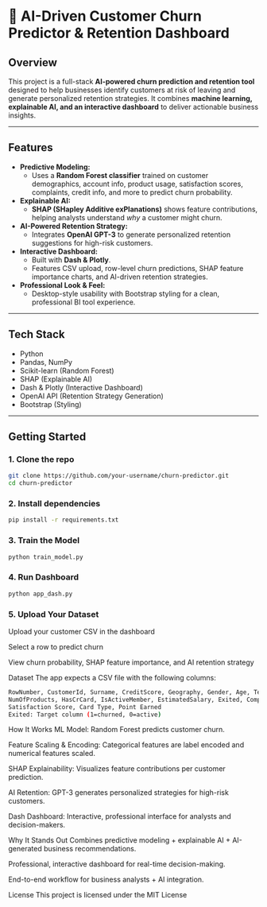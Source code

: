 # 💼 AI-Driven Customer Churn Predictor & Retention Dashboard

## Overview
This project is a full-stack **AI-powered churn prediction and retention tool** designed to help businesses identify customers at risk of leaving and generate personalized retention strategies. It combines **machine learning, explainable AI, and an interactive dashboard** to deliver actionable business insights.

---

## Features
- **Predictive Modeling:**  
  - Uses a **Random Forest classifier** trained on customer demographics, account info, product usage, satisfaction scores, complaints, credit info, and more to predict churn probability.  
- **Explainable AI:**  
  - **SHAP (SHapley Additive exPlanations)** shows feature contributions, helping analysts understand *why* a customer might churn.  
- **AI-Powered Retention Strategy:**  
  - Integrates **OpenAI GPT-3** to generate personalized retention suggestions for high-risk customers.  
- **Interactive Dashboard:**  
  - Built with **Dash & Plotly**.  
  - Features CSV upload, row-level churn predictions, SHAP feature importance charts, and AI-driven retention strategies.  
- **Professional Look & Feel:**  
  - Desktop-style usability with Bootstrap styling for a clean, professional BI tool experience.

---

## Tech Stack
- Python  
- Pandas, NumPy  
- Scikit-learn (Random Forest)  
- SHAP (Explainable AI)  
- Dash & Plotly (Interactive Dashboard)  
- OpenAI API (Retention Strategy Generation)  
- Bootstrap (Styling)

---

## Getting Started

### 1. Clone the repo
```bash
git clone https://github.com/your-username/churn-predictor.git
cd churn-predictor
```

### 2. Install dependencies
```bash
pip install -r requirements.txt
```

### 3. Train the Model
```bash
python train_model.py
```

### 4. Run Dashboard
```bash
python app_dash.py
```

### 5. Upload Your Dataset

Upload your customer CSV in the dashboard

Select a row to predict churn

View churn probability, SHAP feature importance, and AI retention strategy

Dataset
The app expects a CSV file with the following columns:
```bash
RowNumber, CustomerId, Surname, CreditScore, Geography, Gender, Age, Tenure, Balance, 
NumOfProducts, HasCrCard, IsActiveMember, EstimatedSalary, Exited, Complain, 
Satisfaction Score, Card Type, Point Earned
Exited: Target column (1=churned, 0=active)
```

How It Works
ML Model: Random Forest predicts customer churn.

Feature Scaling & Encoding: Categorical features are label encoded and numerical features scaled.

SHAP Explainability: Visualizes feature contributions per customer prediction.

AI Retention: GPT-3 generates personalized strategies for high-risk customers.

Dash Dashboard: Interactive, professional interface for analysts and decision-makers.

Why It Stands Out
Combines predictive modeling + explainable AI + AI-generated business recommendations.

Professional, interactive dashboard for real-time decision-making.

End-to-end workflow for business analysts + AI integration.

License
This project is licensed under the MIT License
